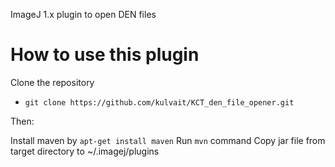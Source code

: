 ImageJ 1.x plugin to open DEN files

How to use this plugin
======================

Clone the repository

* `git clone https://github.com/kulvait/KCT_den_file_opener.git`

Then:

Install maven by `apt-get install maven`
Run `mvn` command
Copy jar file from target directory to ~/.imagej/plugins 

